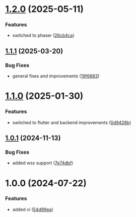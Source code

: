 # [1.2.0](https://github.com/RA341/multipacman/compare/v1.1.1...v1.2.0) (2025-05-11)


### Features

* switched to phaser ([26cb4ca](https://github.com/RA341/multipacman/commit/26cb4ca5c8db0b46fc6e7844e7277f05b520db05))

## [1.1.1](https://github.com/RA341/multipacman/compare/v1.1.0...v1.1.1) (2025-03-20)


### Bug Fixes

* general fixes and improvements ([19f6683](https://github.com/RA341/multipacman/commit/19f6683038202c77edb3cb7716bf58e2e6428b8d))

# [1.1.0](https://github.com/RA341/multipacman/compare/v1.0.1...v1.1.0) (2025-01-30)


### Features

* switched to flutter and backend improvements ([0d9428b](https://github.com/RA341/multipacman/commit/0d9428bb24022d859889ca6631f79da2d915a5fb))

## [1.0.1](https://github.com/RA341/multipacman/compare/v1.0.0...v1.0.1) (2024-11-13)


### Bug Fixes

* added wss support ([7e74dbf](https://github.com/RA341/multipacman/commit/7e74dbfca1406dca3842cb3967db6c30b79e74a5))

# 1.0.0 (2024-07-22)


### Features

* added ci ([54d99ea](https://github.com/RA341/multipacman/commit/54d99ea07d310edc9f7f74a93fb488ddfd1e3568))
